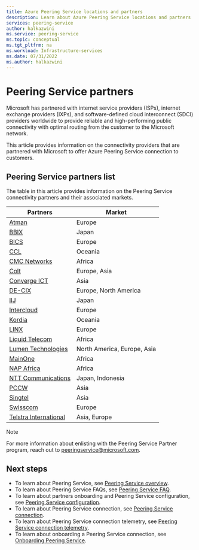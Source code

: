 ```yaml
---
title: Azure Peering Service locations and partners
description: Learn about Azure Peering Service locations and partners
services: peering-service
author: halkazwini
ms.service: peering-service
ms.topic: conceptual
ms.tgt_pltfrm: na
ms.workload: Infrastructure-services
ms.date: 07/31/2022
ms.author: halkazwini
---
```


# Peering Service partners

Microsoft has partnered with internet service providers (ISPs), internet exchange providers (IXPs), and software-defined cloud interconnect (SDCI) providers worldwide to provide reliable and high-performing public connectivity with optimal routing from the customer to the Microsoft network.

This article provides information on the connectivity providers that are partnered with Microsoft to offer Azure Peering Service connection to customers.

## Peering Service partners list

The table in this article provides information on the Peering Service connectivity partners and their associated markets.

| **Partners** | **Market**|
|-----------|---------|
| [Atman](https://www.atman.pl/en/atman-internet-maps/) |Europe|
| [BBIX](https://www.bbix.net/en/service/) |Japan |
| [BICS](https://www.bics.com/services/capacity-solutions/cloud-connect/microsoft-azure-cloud-connect/) |Europe|
| [CCL](https://concepts.co.nz/news/general-news/) |Oceania |
| [CMC Networks](https://www.cmcnetworks.net/products/microsoft-azure-peering-services.html) |Africa|
| [Colt](https://www.colt.net/why-colt/strategic-alliances/microsoft-partnership/)|Europe, Asia|
| [Converge ICT](https://www.convergeict.com/enterprise/microsoft-azure-peering-service-maps/) |Asia|
| [DE-CIX](https://www.de-cix.net/)|Europe, North America |
| [IIJ](https://www.iij.ad.jp/en/) | Japan |
| [Intercloud](https://intercloud.com/microsoft-saas-applications/)|Europe  |
| [Kordia](https://www.kordia.co.nz/cloudconnect) |Oceania  |
| [LINX](https://www.linx.net/services/microsoft-azure-peering/) |Europe|
| [Liquid Telecom](https://liquidcloud.africa/keep-expanding-365-direct/) | Africa  |
| [Lumen Technologies](https://www.ctl.io/microsoft-azure-peering-services/) |North America, Europe, Asia|
| [MainOne](https://www.mainone.net/connectivity-services/) |Africa|
| [NAP Africa](https://www.napafrica.net/technical/microsoft-azure-peering-service/) |Africa|
| [NTT Communications](https://www.ntt.com/en/services/network/software-defined-network.html) | Japan, Indonesia |
| [PCCW](https://www.pccwglobal.com/en/enterprise/products/network/ep-global-internet-access) |Asia |
| [Singtel](https://www.singtel.com/business/campaign/singnet-cloud-connect-microsoft-direct) |Asia |
| [Swisscom](https://www.swisscom.ch/en/business/enterprise/offer/wireline/ip-plus.html) |Europe|
| [Telstra International](https://www.telstra.com.sg/en/products/global-networks/global-internet/global-internet-direct) |Asia, Europe |

> [!NOTE]
>For more information about enlisting with the Peering Service Partner program, reach out to peeringservice@microsoft.com.
>

## Next steps

- To learn about Peering Service, see [Peering Service overview](about.md).
- To learn about Peering Service FAQs, see [Peering Service FAQ](faq.yml).
- To learn about partners onboarding and Peering Service configuration, see [Peering Service configuration](connection.md).
- To learn about Peering Service connection, see [Peering Service connection](connection.md).
- To learn about Peering Service connection telemetry, see [Peering Service connection telemetry](connection-telemetry.md).
- To learn about onboarding a Peering Service connection, see [Onboarding Peering Service](onboarding-model.md).

